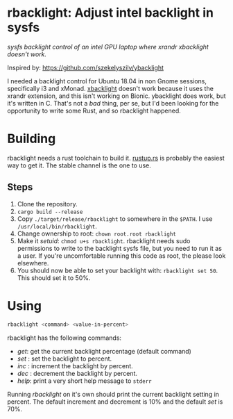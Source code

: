 # rbacklight: Adjust intel backlight in sysfs

*sysfs backlight control of an intel GPU laptop where xrandr xbacklight
doesn't work.*

Inspired by: https://github.com/szekelyszilv/ybacklight

I needed a backlight control for Ubuntu 18.04 in non Gnome sessions,
specifically i3 and xMonad.
[xbacklight](https://github.com/tcatm/xbacklight) doesn't work because it
uses the xrandr extension, and this isn't working on Bionic.  ybacklight
does work, but it's written in C.  That's not a *bad* thing, per se, but
I'd been looking for the opportunity to write some Rust, and so rbacklight
happened.

# Building

rbacklight needs a rust toolchain to build it.
[rustup.rs](https://rustup.rs/) is probably the easiest way to get it.
The stable channel is the one to use.

## Steps

1. Clone the repository.
2. `cargo build --release`
3. Copy `./target/release/rbacklight` to somewhere in the `$PATH`.  I use
   `/usr/local/bin/rbacklight`.
4. Change ownership to root: `chown root.root rbacklight`
5. Make it *setuid*: `chmod u+s rbacklight`.  rbacklight needs sudo
   permissions to write to the backlight sysfs file, but you need to run
   it as a user.  If you're uncomfortable running this code as root, the
   please look elsewhere.
6. You should now be able to set your backlight with: `rbacklight set 50`.
   This should set it to 50%.

# Using

```bash
rbacklight <command> <value-in-percent>
```

rbacklight has the following commands:

- *get*: get the current backlight percentage (default command)
- *set <value>*: set the backlight to <value> percent.
- *inc <value>*: increment the backlight by <value> percent.
- *dec <value>*: decrement the backlight by <value> percent.
- *help*: print a very short help message to `stderr`

Running *rbacklight* on it's own should print the current backlight
setting in percent.  The default increment and decrement is 10% and the
default *set* is 70%.
